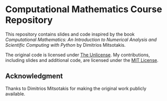 # Computational Mathematics Course Repository

This repository contains slides and code inspired by the book *Computational Mathematics: An Introduction to Numerical Analysis and Scientific Computing with Python* by Dimitrios Mitsotakis.

The original code is licensed under [The Unlicense](https://unlicense.org/). My contributions, including slides and additional code, are licensed under the [MIT License](LICENSE).

## Acknowledgment
Thanks to Dimitrios Mitsotakis for making the original work publicly available.
